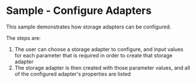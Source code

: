# Sample - Configure Adapters

This sample demonstrates how storage adapters can be configured.

The steps are:
  1. The user can choose a storage adapter to configure, and input values for each parameter that is required in order to create that storage adapter
  2. The storage adapter is then created with those parameter values, and all of the configured adapter's properties are listed